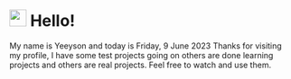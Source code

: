  <h1>
    <img src="https://emojis.slackmojis.com/emojis/images/1643510097/45343/hi.gif?1643510097" width="30"/> 
    Hello!
 </h1>
 <p>
    My name is Yeeyson and today is Friday, 9 June 2023
    Thanks for visiting my profile, I have some test projects going on others are done learning projects and others are real projects.
    Feel free to watch and use them.
 </p>